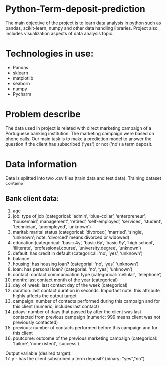 # Python-Term-deposit-prediction
The main objective of the project is to learn data analysis in python such as pandas, scikit-learn, numpy and other data handling libraries. Project also includes visualization aspects of data analysis topic.

# Technologies in use:
- Pandas
- sklearn
- matplotlib
- seaborn
- numpy
- Pycharm

# Problem describe
The data used in project is related with direct marketing campaign of a Portuguese banking institution. The marketing campaign were based on phone calls. Our main task is to make a prediction model to answer the question if the client has subscribed ('yes') or not ('no') a term deposit.

# Data information
Data is splitted into two .csv files (train data and test data). Training dataset contains 
## Bank client data:
1. age
2. job: type of job (categorical: ‘admin’, ‘blue-collar’,  ‘enterpreneur’, ‘housemaid’, management’, ‘retired’, ‘self-employed’, ‘services’, ‘student’, ‘technician’, ‘unemployed’, ‘unknown’)
3. marital: marital status (categorical: ‘divorced’, ‘married’, ‘single’, ‘unknown’; note: ‘divorced’ means divorced or widowed)
4. education (categorical: ‘basic.4y’, ‘basic.6y’, ‘basic.9y’, ‘high.school’, ‘illiterate’, ‘professional.course’, ‘university.degree’, ‘unknown’)
5. default: has credit in default (categorical: ‘no’, ‘yes’, ‘unknown’)
6. balance
7. housing: has housing loan? (categorial: ‘no’, ‘yes’, ‘unknown’)
8. loan: has personal loan? (categorial: ‘no’, ‘yes’, ‘unknown’)
9. contact: contact communication type (categorical: ‘cellular’, ‘telephone’)
10. month: last contact month of the year (categorical)
11. day_of_week: last contact day of the week (categorical)
12. duration: last contact duration in seconds. Important note: this attribute highly affects the output target
13. campaign: number of contacts performed during this campaign and for this client (numeric, includes last contact)
14. pdays: number of days that passed by after the client was last contacted from previous campaign (numeric: 999 means client was not previously contacted)
15. previous: number of contacts performed before this campaign and for this client
16. poutcome: outcome of the previous marketing campaign (categorical: ‘failure’, ‘nonexistent’, ‘success’)

Output variable (desired target):  
17. y - has the client subscribed a term deposit? (binary: "yes","no")

